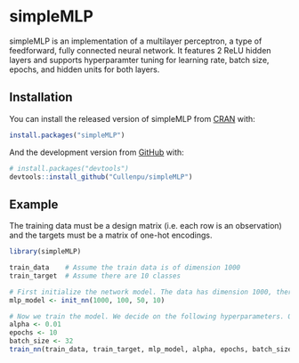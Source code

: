 
<!-- README.md is generated from README.Rmd. Please edit that file -->

# simpleMLP

<!-- badges: start -->

<!-- badges: end -->

simpleMLP is an implementation of a multilayer perceptron, a type of
feedforward, fully connected neural network. It features 2 ReLU hidden
layers and supports hyperparamter tuning for learning rate, batch size,
epochs, and hidden units for both layers.

## Installation

You can install the released version of simpleMLP from
[CRAN](https://CRAN.R-project.org) with:

``` r
install.packages("simpleMLP")
```

And the development version from [GitHub](https://github.com/) with:

``` r
# install.packages("devtools")
devtools::install_github("Cullenpu/simpleMLP")
```

## Example

The training data must be a design matrix (i.e. each row is an
observation) and the targets must be a matrix of one-hot encodings.

``` r
library(simpleMLP)

train_data    # Assume the train data is of dimension 1000
train_target  # Assume there are 10 classes

# First initialize the network model. The data has dimension 1000, there are 10 classes, and we choose 100 and 50 hidden units for the first and second hidden layers.
mlp_model <- init_nn(1000, 100, 50, 10)

# Now we train the model. We decide on the following hyperparameters. Overall, the hyperparameters should be tuned as to avoid overfitting.
alpha <- 0.01
epochs <- 10
batch_size <- 32
train_nn(train_data, train_target, mlp_model, alpha, epochs, batch_size)
```
